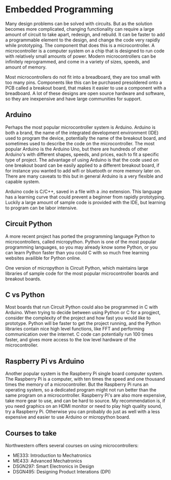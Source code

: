 # Embedded Programming

Many design problems can be solved with circuits. But as the solution becomes more complicated, changing functionality can require a large amount of circuit to take apart, redesign, and rebuild. It can be faster to add a programmable element to the design, and change the code very rapidly while prototyping. The component that does this is a microcontroller. A microcontroller is a computer system on a chip that is designed to run code with relatively small amounts of power. Modern microcontrollers can be infinitely reprogrammed, and come in a variety of sizes, speeds, and amount of memory.

Most microcontrollers do not fit into a breadboard, they are too small with too many pins. Components like this can be purchased presoldered onto a PCB called a breakout board, that makes it easier to use a component with a breadboard. A lot of these designs are open source hardware and software, so they are inexpensive and have large communities for support.

## Arduino

Perhaps the most popular microcontroller system is Arduino. Arduino is both a brand, the name of the integrated development environment (IDE) used to program the device, potentially the name of the breakout board, and sometimes used to describe the code on the microcontroller. The most popular Arduino is the Arduino Uno, but there are hundreds of other Arduino's with different shapes, speeds, and prices, each to fit a specific type of project. The advantage of using Arduino is that the code used on one breakout board can be easily applied to a different breakout board, if for instance you wanted to add wifi or bluetooth or more memory later on. There are many caveats to this but in general Arduino is a very flexible and capable system.

Arduino code is C/C++, saved in a file with a .ino extension. This language has a learning curve that could prevent a beginner from rapidly prototyping. Luckily a large amount of sample code is provided with the IDE, but learning to program can be labor intensive.

## Circuit Python

A more recent project has ported the programming language Python to microcontrollers, called micropython. Python is one of the most popular programming languages, so you may already know some Python, or you can learn Python faster than you could C with so much free learning websites availible for Python online.

One version of micropython is Circuit Python, which maintains large libraries of sample code for the most popular microcontroller boards and breakout boards. 

## C vs Python

Most boards that run Circuit Python could also be programmed in C with Arduino. When trying to decide between using Python or C for a progject, consider the complexity of the project and how fast you would like to prototype. Python will be faster to get the project running, and the Python libraries contain nice high level functions, like FFT and performing communication over the internet. C code can potentially run 100 times faster, and gives more access to the low level hardware of the microcontroller. 

## Raspberry Pi vs Arduino

Another popular system is the Raspberry Pi single board computer system. The Raspberry Pi is a computer, with ten times the speed and one thousand times the memory of a microcontroller. But the Raspberry Pi runs an operating system, so a dedicated program might not run better than the same program on a microcontroller. Raspberry Pi's are also more expensive, take more gear to use, and can be hard to source. My recommendation is, if you need graphics on an HDMI monitor or need to play high quality sound, try a Raspberry Pi. Otherwise you can probably do just as well with a less expensive and easier to use Arduino or micropython board.

## Courses to take

Northwestern offers several courses on using microcontrollers:

- ME333: Introduction to Mechatronics
- ME433: Advanced Mechatronics
- DSGN297: Smart Electronics in Design
- DSGN495: Designing Product Interations (DPI)